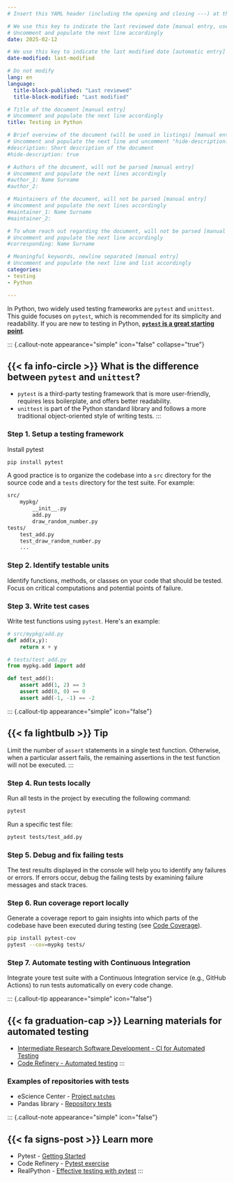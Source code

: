 ```yaml
---
# Insert this YAML header (including the opening and closing ---) at the beginning of the document and fill it out accordingly

# We use this key to indicate the last reviewed date [manual entry, use YYYY-MM-DD]
# Uncomment and populate the next line accordingly
date: 2025-02-12

# We use this key to indicate the last modified date [automatic entry]
date-modified: last-modified

# Do not modify
lang: en
language: 
  title-block-published: "Last reviewed"
  title-block-modified: "Last modified"

# Title of the document [manual entry]
# Uncomment and populate the next line accordingly
title: Testing in Python

# Brief overview of the document (will be used in listings) [manual entry]
# Uncomment and populate the next line and uncomment "hide-description: true".
#description: Short description of the document
#hide-description: true

# Authors of the document, will not be parsed [manual entry]
# Uncomment and populate the next lines accordingly
#author_1: Name Surname
#author_2:

# Maintainers of the document, will not be parsed [manual entry]
# Uncomment and populate the next lines accordingly
#maintainer_1: Name Surname
#maintainer_2:

# To whom reach out regarding the document, will not be parsed [manual entry]
# Uncomment and populate the next line accordingly
#corresponding: Name Surname

# Meaningful keywords, newline separated [manual entry]
# Uncomment and populate the next line and list accordingly
categories: 
- testing 
- Python

---
```


In Python, two widely used testing frameworks are `pytest` and `unittest`. This guide focuses on `pytest`, which is recommended for its simplicity and readability. If you are new to testing in Python, [**`pytest` is a great starting point**](https://realpython.com/pytest-python-testing/#what-makes-pytest-so-useful).

::: {.callout-note appearance="simple" icon="false" collapse="true"}
## {{< fa info-circle >}} What is the difference between `pytest` and `unittest`?

- `pytest` is a third-party testing framework that is more user-friendly, requires less boilerplate, and offers better readability.
- `unittest` is part of the Python standard library and follows a more traditional object-oriented style of writing tests. 
:::

### Step 1. Setup a testing framework

Install pytest

```bash
pip install pytest
```

A good practice is to organize the codebase into a `src` directory for the source code and a `tests` directory for the test suite. For example:

```markdown
src/
    mypkg/
        __init__.py
        add.py
        draw_random_number.py
tests/
    test_add.py
    test_draw_random_number.py
    ...
```
  
### Step 2. Identify testable units
Identify functions, methods, or classes on your code that should be tested. Focus on critical computations and potential points of failure.

### Step 3. Write test cases
Write test functions using `pytest`. Here's an example:

```python
# src/mypkg/add.py
def add(x,y):
    return x + y

# tests/test_add.py
from mypkg.add import add

def test_add():
    assert add(1, 2) == 3
    assert add(0, 0) == 0
    assert add(-1, -1) == -2
```

::: {.callout-tip appearance="simple" icon="false"}
## {{< fa lightbulb >}} Tip
Limit the number of `assert` statements in a single test function. Otherwise, when a particular assert fails, the remaining assertions in the test function will not be executed.
:::

### Step 4. Run tests locally
Run all tests in the project by executing the following command:

```bash
pytest
```

Run a specific test file:

```bash
pytest tests/test_add.py
```

### Step 5. Debug and fix failing tests
The test results displayed in the console will help you to identify any failures or errors. If errors occur, debug the failing tests by examining failure messages and stack traces.

### Step 6. Run coverage report locally
Generate a coverage report to gain insights into which parts of the codebase have been executed during testing (see [Code Coverage](./intermediate.md#code-coverage)). 

```bash
pip install pytest-cov
pytest --cov=mypkg tests/
```

### Step 7. Automate testing with Continuous Integration
Integrate youre test suite with a Continuous Integration service (e.g., GitHub Actions) to run tests automatically on every code change.

::: {.callout-tip appearance="simple" icon="false"}
## {{< fa graduation-cap >}} Learning materials for automated testing
- [Intermediate Research Software Development - CI for Automated Testing](https://carpentries-incubator.github.io/python-intermediate-development/23-continuous-integration-automated-testing/index.html)
- [Code Refinery - Automated testing](https://coderefinery.github.io/testing/continuous-integration/)
:::

### Examples of repositories with tests

- eScience Center - [Project `matchms`](https://github.com/matchms/matchms)
- Pandas library - [Repository tests](https://github.com/pandas-dev/pandas/tree/main/pandas/tests)

::: {.callout-note appearance="simple" icon="false"}
## {{< fa signs-post >}} Learn more
- Pytest - [Getting Started](https://docs.pytest.org/en/8.0.x/getting-started.html#get-started)
- Code Refinery - [Pytest exercise](https://coderefinery.github.io/testing/locally/)
- RealPython - [Effective testing with pytest](https://realpython.com/pytest-python-testing/)
:::